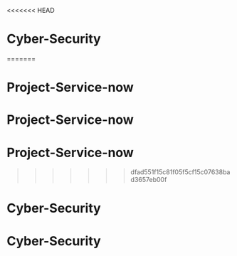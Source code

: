 <<<<<<< HEAD
# Cyber-Security
=======
# Project-Service-now
# Project-Service-now
# Project-Service-now
>>>>>>> dfad551f15c81f05f5cf15c07638bad3657eb00f
# Cyber-Security
# Cyber-Security
